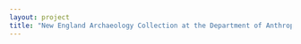 ```yaml
--- 
layout: project 
title: "New England Archaeology Collection at the Department of Anthropology, UMass Amherst" 
---
```



